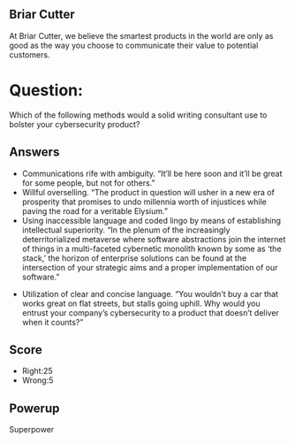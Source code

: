 ## Briar Cutter
At Briar Cutter, we believe the smartest products
in the world are only as good as the way you choose
to communicate their value to potential customers.


# Question:
Which of the following methods would a solid writing
consultant use to bolster your cybersecurity product?


## Answers
-	Communications rife with ambiguity. “It’ll be here soon and it’ll be great for some people, but not for others.”
-	Willful overselling. “The product in question will usher in a new era of prosperity that promises to undo millennia worth of injustices while paving the road for a veritable Elysium.”
-	Using inaccessible language and coded lingo by means of establishing intellectual superiority. “In the plenum of the increasingly deterritorialized metaverse where software abstractions join the internet of things in a multi-faceted cybernetic monolith known by some as ‘the stack,’ the horizon of enterprise solutions can be found at the intersection of your strategic aims and a proper implementation of our software.”
*	Utilization of clear and concise language. “You wouldn’t buy a car that works great on flat streets, but stalls going uphill. Why would you entrust your company’s cybersecurity to a product that doesn’t deliver when it counts?”


## Score
- Right:25
- Wrong:5

## Powerup
Superpower
